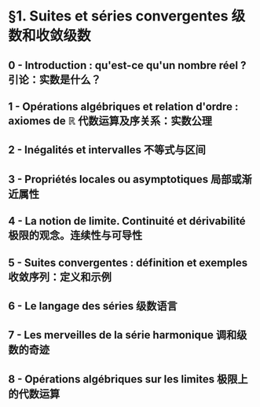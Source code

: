 # §1. Suites et séries convergentes 级数和收敛级数

## 0 - Introduction : qu'est-ce qu'un nombre réel ? 引论：实数是什么？

## 1 - Opérations algébriques et relation d'ordre : axiomes de $\mathbb{R}$ 代数运算及序关系：实数公理

## 2 - Inégalités et intervalles 不等式与区间

## 3 - Propriétés locales ou asymptotiques 局部或渐近属性

## 4 - La notion de limite. Continuité et dérivabilité 极限的观念。连续性与可导性

## 5 - Suites convergentes : définition et exemples 收敛序列：定义和示例

## 6 - Le langage des séries 级数语言

## 7 - Les merveilles de la série harmonique 调和级数的奇迹

## 8 - Opérations algébriques sur les limites 极限上的代数运算
